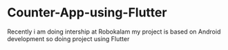 # Counter-App-using-Flutter
Recently i am doing intership at Robokalam my project is based on Android development so doing project using Flutter
